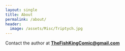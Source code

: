 ```yaml
---
layout: single
title: About
permalink: /about/
header:
  image: /assets/Misc/Triptych.jpg
---
```



Contact the author at <b> TheFishKingComic@gmail.com</b>



